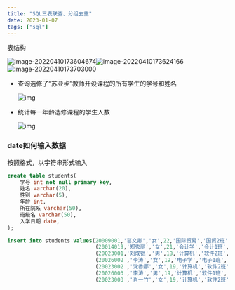 ```yaml
---
title: "SQL三表联查、分组去重"
date: 2023-01-07
tags: ["sql"]
---
```


表结构

![image-20220410173604674](https://xingqiu-tuchuang-1256524210.cos.ap-shanghai.myqcloud.com/1431/202204101736765.png)![image-20220410173624166](https://xingqiu-tuchuang-1256524210.cos.ap-shanghai.myqcloud.com/1431/202204101736253.png)![image-20220410173703000](https://xingqiu-tuchuang-1256524210.cos.ap-shanghai.myqcloud.com/1431/202204101737074.png)

- 查询选修了“苏亚步”教师开设课程的所有学生的学号和姓名

  ![img](https://xingqiu-tuchuang-1256524210.cos.ap-shanghai.myqcloud.com/1431/202204101737176.png)

- 统计每一年龄选修课程的学生人数

  ![img](https://xingqiu-tuchuang-1256524210.cos.ap-shanghai.myqcloud.com/1431/202204101737159.png)

### date如何输入数据

按照格式，以字符串形式输入

```sql
create table students(
	学号 int not null primary key,
	姓名 varchar(20),
	性别 varchar(5),
	年龄 int,
	所在院系 varchar(50),
	班级名 varchar(50),
	入学日期 date,
);

insert into students values(20009001,'葛文卿','女',22,'国际贸易','国贸2班','20000829'),
							(20014019,'郑秀丽','女',21,'会计学','会计1班','20010902'),
							(20023001,'刘成铠','男',18,'计算机','软件2班','20020827'),
							(20026002 ,'李涛','女',19,'电子学','电子1班','20020827'),
							(20023002 ,'沈香娜','女',19,'计算机','软件2班','20020827'),
							(20026003 ,'李涛','男',19,'计算机','软件1班','20020827'),
							(20023003 ,'肖一竹','女',19,'计算机','软件2班','20020827');

```
